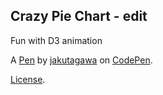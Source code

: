 Crazy Pie Chart - edit
----------------------
Fun with D3 animation

A [Pen](https://codepen.io/jakutagawa/pen/jeVwEE) by [jakutagawa](https://codepen.io/jakutagawa) on [CodePen](https://codepen.io).

[License](https://codepen.io/jakutagawa/pen/jeVwEE/license).
